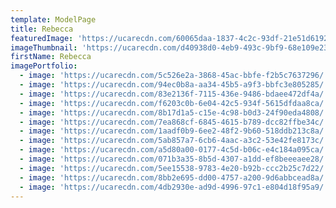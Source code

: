 ```yaml
---
template: ModelPage
title: Rebecca
featuredImage: 'https://ucarecdn.com/60065daa-1837-4c2c-93df-21e51d619226/'
imageThumbnail: 'https://ucarecdn.com/d40938d0-4eb9-493c-9bf9-68e109e23d3c/'
firstName: Rebecca
imagePortfolio:
  - image: 'https://ucarecdn.com/5c526e2a-3868-45ac-bbfe-f2b5c7637296/'
  - image: 'https://ucarecdn.com/94ec0b8a-aa34-45b5-a9f3-bbfc3e805285/'
  - image: 'https://ucarecdn.com/83e2136f-7115-436e-9486-bdaee472df4a/'
  - image: 'https://ucarecdn.com/f6203c0b-6e04-42c5-934f-5615dfdaa8ca/'
  - image: 'https://ucarecdn.com/8b17d1a5-c15e-4c98-b0d3-24f90eda4808/'
  - image: 'https://ucarecdn.com/7ea868cf-6845-4615-b789-dcc82ffbe34c/'
  - image: 'https://ucarecdn.com/1aadf0b9-6ee2-48f2-9b60-518ddb213c8a/'
  - image: 'https://ucarecdn.com/5ab857a7-6cb6-4aac-a3c2-53e42fe8173c/'
  - image: 'https://ucarecdn.com/a5d80a00-0177-4c5d-b06c-e4c184a095ca/'
  - image: 'https://ucarecdn.com/071b3a35-8b5d-4307-a1dd-ef8beeeaee28/'
  - image: 'https://ucarecdn.com/5ee15538-9783-4e20-b92b-ccc2b25c7d22/'
  - image: 'https://ucarecdn.com/8bb2e695-dd00-4757-a200-9d6abbcead8a/'
  - image: 'https://ucarecdn.com/4db2930e-ad9d-4996-97c1-e804d18f95a9/'
---
```


